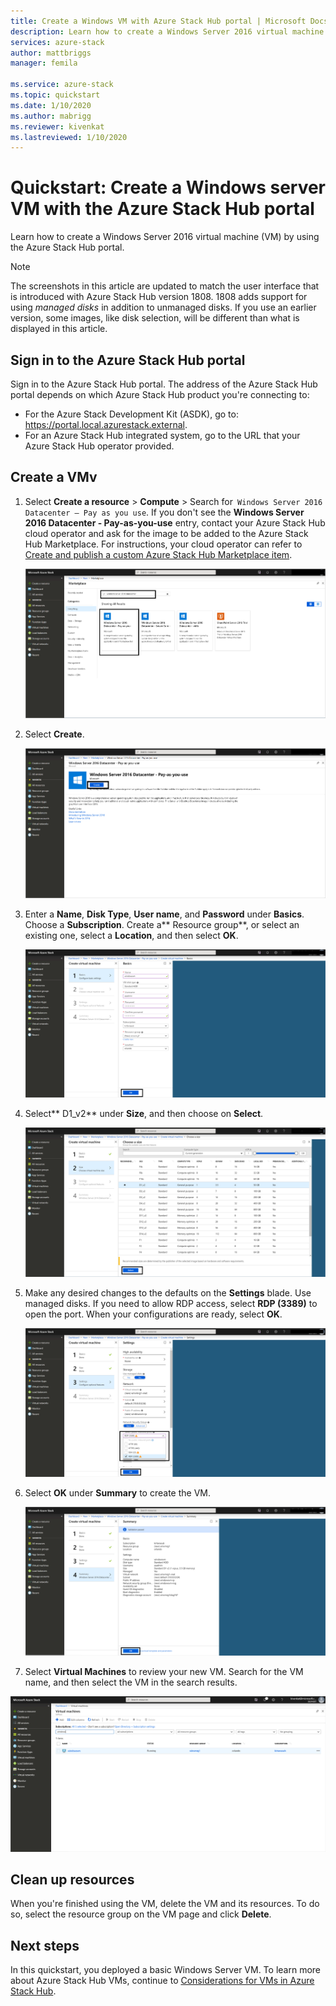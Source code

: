```yaml
---
title: Create a Windows VM with Azure Stack Hub portal | Microsoft Docs
description: Learn how to create a Windows Server 2016 virtual machine (VM) with the Azure Stack Hub portal.
services: azure-stack
author: mattbriggs
manager: femila

ms.service: azure-stack
ms.topic: quickstart
ms.date: 1/10/2020
ms.author: mabrigg
ms.reviewer: kivenkat
ms.lastreviewed: 1/10/2020
---
```


# Quickstart: Create a Windows server VM with the Azure Stack Hub portal

Learn how to create a Windows Server 2016 virtual machine (VM) by using the Azure Stack Hub portal.

> [!NOTE]  
> The screenshots in this article are updated to match the user interface that is introduced with Azure Stack Hub version 1808. 1808 adds support for using *managed disks* in addition to unmanaged disks. If you use an earlier version, some images, like disk selection, will be different than what is displayed in this article.  


## Sign in to the Azure Stack Hub portal

Sign in to the Azure Stack Hub portal. The address of the Azure Stack Hub portal depends on which Azure Stack Hub product you're connecting to:

* For the Azure Stack Development Kit (ASDK), go to: https://portal.local.azurestack.external.
* For an Azure Stack Hub integrated system, go to the URL that your Azure Stack Hub operator provided.

## Create a VMv

1. Select **Create a resource** > **Compute** > Search for` Windows Server 2016 Datacenter – Pay as you use`.
    If you don't see the **Windows Server 2016 Datacenter - Pay-as-you-use** entry, contact your Azure Stack Hub cloud operator and ask for the image to be added to the Azure Stack Hub Marketplace. For instructions, your cloud operator can refer to [Create and publish a custom Azure Stack Hub Marketplace item](../operator/azure-stack-create-and-publish-marketplace-item.md).

    ![Windows Server 2016 Datacenter – Pay as you use](./media/azure-stack-quick-windows-portal/image1.png)

1. Select **Create**.

    ![Create a resource](./media/azure-stack-quick-windows-portal/image2.png)

1. Enter a **Name**, **Disk Type**, **User name**, and **Password** under **Basics**. Choose a **Subscription**. Create a** Resource group**, or select an existing one, select a **Location**, and then select **OK**.

    ![Create a VM - Basics](./media/azure-stack-quick-windows-portal/image3.png)

1. Select** D1_v2** under **Size**,  and then choose on **Select**.

    ![Create a VM - Size](./media/azure-stack-quick-windows-portal/image4.png)

1. Make any desired changes to the defaults on the **Settings** blade. Use managed disks. If you need to allow RDP access, select **RDP (3389)** to open the port. When your configurations are ready, select **OK**.

    ![Create a VM - Settings](./media/azure-stack-quick-windows-portal/image5.png)

1. Select **OK** under **Summary**  to create the VM.

    ![Create a VM - Summary](./media/azure-stack-quick-windows-portal/image6.png)

1. Select **Virtual Machines** to review your new VM. Search for the VM name, and then select the VM in the search results.

![Create a VM - Search for VM](./media/azure-stack-quick-windows-portal/image7.png)

## Clean up resources

When you're finished using the VM, delete the VM and its resources. To do so, select the resource group on the VM page and click **Delete**.

## Next steps

In this quickstart, you deployed a basic Windows Server VM. To learn more about Azure Stack Hub VMs, continue to [Considerations for VMs in Azure Stack Hub](azure-stack-vm-considerations.md).
